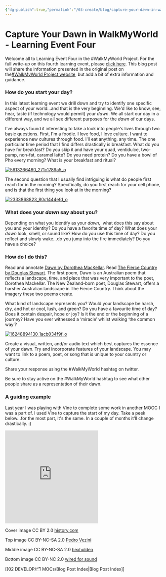 ```yaml
---
{"dg-publish":true,"permalink":"/03-create/blog/capture-your-dawn-in-walk-my-world-learning-event-four/","title":"Capture Your Dawn in #WalkMyWorld - Learning Event Four","tags":["walkmyworld"]}
---
```


# Capture Your Dawn in WalkMyWorld - Learning Event Four

Welcome all to Learning Event Four in the #WalkMyWorld Project. For the full write-up on this fourth learning event, please [click here](http://bit.ly/walk2015LE4). This blog post will share the information presented in the original post on the[#WalkMyWorld Project website](https://sites.google.com/site/walkmyworldproject/), but add a bit of extra information and guidance.

### How do you start your day?

In this latest learning event we drill down and try to identify one specific aspect of your world...and that is the very beginning. We'd like to know, see, hear, taste (if technology would permit) your _dawn_. We all start our day in a different way, and we all see different purposes for the _dawn_ of our days.

I've always found it interesting to take a look into people's lives through two basic questions. First, I'm a foodie. I love food, I love culture. I want to experience new cultures through food. I'll eat anything, any time. The one particular time period that I find differs drastically is breakfast. What do you have for breakfast? Do you skip it and have your quad, ventidulce, two-pump, non-fat, caramel latte? Do you need protein? Do you have a bowl of Pho every morning? What is your breakfast and ritual?

[![5613266480_271c1789a5_o](images/5613266480_271c1789a5_o-300x276.jpg)](http://wiobyrne.com/wp-content/uploads/2015/02/5613266480_271c1789a5_o.jpg)

The second question that I usually find intriguing is what do people first reach for in the morning? Specifically, do you first reach for your cell phone, and is that the first thing you look at in the morning?

[![2333868823_80c1444efd_o](images/2333868823_80c1444efd_o-300x225.jpg)](http://wiobyrne.com/wp-content/uploads/2015/02/2333868823_80c1444efd_o.jpg)

### What does your _dawn_ say about you?

Depending on what you identify as your _dawn,_  what does this say about you and your identity? Do you have a favorite time of day? What does your _dawn_ look, smell, or sound like? How do you use this time of day? Do you reflect and slowly wake...do you jump into the fire immediately? Do you have a choice?

### How do I do this?

Read and annotate [Dawn by Dorothea MacKellar](http://genius.com/W-ian-obyrne-dorothea-mackellars-dawn-annotated). Read [The Fierce Country by Douglas Stewart](http://www.poetrylibrary.edu.au/poets/stewart-douglas/1-the-fierce-country-0342025#). The first poem, Dawn is an Australian poem that reflects a landscape, time, and place that was very important to the poet, Dorothea Mackellar. The New Zealand-born poet, Douglas Stewart, offers a harsher Australian landscape in The Fierce Country. Think about the imagery these two poems create.

What kind of landscape represents you? Would your landscape be harsh, dry, and hot or cool, lush, and green? Do you have a favourite time of day? Does it contain despair, hope or joy? Is it the end or the beginning of a journey? Have you ever witnessed a ‘miracle’ whilst walking ‘the common way’?

[![16248894130_1acb034f9f_o](images/16248894130_1acb034f9f_o-300x205.jpg)](http://wiobyrne.com/wp-content/uploads/2015/02/16248894130_1acb034f9f_o.jpg)

Create a visual, written, and/or audio text which best captures the essence of your dawn. Try and incorporate features of your landscape. You may want to link to a poem, poet, or song that is unique to your country or culture.

Share your response using the #WalkMyWorld hashtag on twitter.

Be sure to stay active on the #WalkMyWorld hashtag to see what other people share as a representation of their dawn.

### A guiding example

Last year I was playing with Vine to complete some work in another MOOC I was a part of. I used Vine to capture the start of my day. Take a peek below...for the most part, it's the same. In a couple of months it'll change drastically. :)

<iframe src="https://vine.co/v/hzWTBMQ79Wv/embed/simple" width="300" height="300" frameborder="0"></iframe>

<script src="https://platform.vine.co/static/scripts/embed.js"></script>

Cover image CC BY 2.0 [history.com](http://www.history.com/photos/martin-luther-king-jr)

Top image CC BY-NC-SA 2.0 [Pedro Vezini](https://www.flickr.com/photos/pedrovezini/5613266480/in/photolist-2vbxKn-2Uz7uA-6jGfd7-8jRDEi-2wbCsH-bqXPtF-97H3b2-9y2syy-oAeNAn-dLvHjR-a7C4ZK-7ZATv7-4wUh8t-dNbaM8-2VqRbB-51r1Wy-pgid3q-98ngs1-3KioLa-FPcvE-j7ncBi-h3zvt-24dtqu-4S3NF2-6rHess-pMuY1g-ond9yX-gFgToR-nHj7Q8-8BdEYU-4mG6L2-5ogDxE-68Lu7X-4JzLcE-dVxapA-6XCqBv-6JsD2k-gXFdh2-Q67Um-6fNGAD-5pNi1G-AnYAh-6ANdTK-5HGySp-qV37QF-ofoSdf-7w6nYn-7q1LNd-e49Xdb-e7523z)

Middle image CC BY-NC-SA 2.0 [hexholden](https://www.flickr.com/photos/hexholden/2333868823/in/photolist-4yeFTD-4ZbUD8-4TMqTW-6LYTtd-8zSZh8-u3aMs-5Msngx-cV1Tpb-7qBroR-2eiqvj-66wzGA-5Z62iq-6jTQ6Y-99rXAD-79f45P-4z8pJS-cV1TRN-8hify7-cV1XcY-8hifuo-HxG83-agnuNU-4g8C5n-cV1XVq-9ZS6CM-cV1Wes-3t2Swk-dQ1Dxm-4Qb4rt-dHf3D3-cV1YFN-cV1VFC-898Dnu-ddmFxU-8VXaCN-5uYYsz-cV1Zgo-cV1W41-cV1Vih-cV1XJf-cV1Y9A-cV1Vuh-cV1VS3-cV1ZMb-cV1ZVN-cV1ZBu-cV1YjA-cV1XnC-cV1YRw-cV1Yub)

Bottom image CC BY-NC 2.0 [wired for sound](https://www.flickr.com/photos/wiredforsound23/16248894130/in/photolist-qKRQ85-a43kJD-4ZBXTj-hosB8Q-nepJwP-99ekCN-4dJpNj-pDpto6-pe3cUt-7Mhtjx-mwQkvS-guqnae-8kNzF8-fuQHS8-7aWZAi-s2YjL-dozR4Y-4hUFCw-nEkqZ-oHRABK-dS2TKo-bQTspK-p15XiV-9sKcvF-p16aKt-oYjF8N-dA2Fiz-auFBhm-auCWE4-bpke44-6VgKyY-56kXPq-fHueZ7-bK5E5i-9zEets-9vPykE-bK75Ca-oHSadA-6xTqsn-auFMGm-6Ts9cD-oEkeBy-a1wpQx-oHRQtU-6zuD6q-5rxtX6-7VvuYY-a1w6cn-auFpro-dCGyk8)

[[02 DEVELOP/🗂️ MOCs/Blog Post Index\|Blog Post Index]]